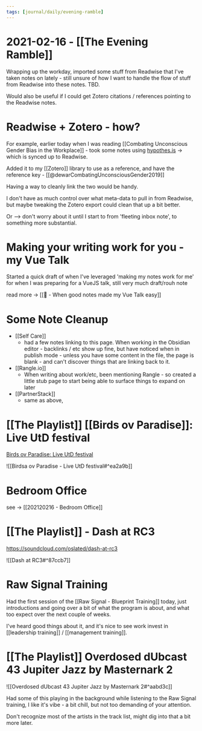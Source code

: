 ```yaml
---
tags: [journal/daily/evening-ramble]
---
```

# 2021-02-16 - [[The Evening Ramble]]

Wrapping up the workday, imported some stuff from Readwise that I've taken notes on lately - still unsure of how I want to handle the flow of stuff from Readwise into these notes. TBD.

Would also be useful if I could get Zotero citations / references pointing to the Readwise notes.

# Readwise + Zotero - how?

For example, earlier today when I was reading [[Combating Unconscious Gender Bias in the Workplace]] - took some notes using [hypothes.is](https://web.hypothes.is/) -> which is synced up to Readwise. 

Added it to my [[Zotero]] library to use as a reference, and have the reference key - [[@dewarCombatingUnconsciousGender2019]] 

Having a way to cleanly link the two would be handy.

I don't have as much control over what meta-data to pull in from Readwise, but maybe tweaking the Zotero export could clean that up a bit better.

Or --> don't worry about it until I start to from 'fleeting inbox note', to something more substantial. 

# Making your writing work for you - my Vue Talk

Started a quick draft of when I've leveraged 'making my notes work for me' for when I was preparing for a VueJS talk, still very much draft/rouh note

read more -> [[🌱 - When good notes made my Vue Talk easy]]

# Some Note Cleanup

-  [[Self Care]]
	-  had a few notes linking to this page. When working in the Obsidian editor - backlinks / etc show up fine, but have noticed when in publish mode - unless you have some content in the file, the page is blank - and can't discover things that are linking back to it.
-  [[Rangle.io]]
	-  When writing about work/etc, been mentioning Rangle - so created a little stub page to start being able to surface things to expand on later
-  [[PartnerStack]] 
	-  same as above, 

# [[The Playlist]] [[Birds ov Paradise]]: Live UtD festival

[Birds ov Paradise: Live UtD festival](https://soundcloud.com/birdsovparadise/bop-live-utd-festival)

![[Birdsa ov Paradise - Live UtD festival#^ea2a9b]]

# Bedroom Office

see -> [[202120216 - Bedroom Office]]

# [[The Playlist]] - Dash at RC3

https://soundcloud.com/oslated/dash-at-rc3

![[Dash at RC3#^87ccb7]]


# Raw Signal Training

Had the first session of the [[Raw Signal - Blueprint Training]] today, just introductions and going over a bit of what the program is about, and what too expect over the next couple of weeks.

I've heard good things about it, and it's nice to see work invest in [[leadership training]] / [[management training]]. 

# [[The Playlist]] Overdosed dUbcast  43 Jupiter Jazz by Masternark 2

![[Overdosed dUbcast  43 Jupiter Jazz by Masternark 2#^aabd3c]]

Had some of this playing in the background while listening to the Raw Signal training, I like it's vibe - a bit chill, but not too demanding of your attention.

Don't recognize most of the artists in the track list, might dig into that a bit more later.